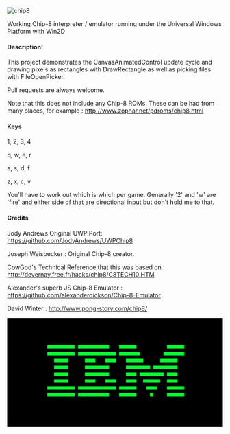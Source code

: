 ![chip8](https://github.com/Misunderstood-Wookiee/Chip8-UWP/assets/22002023/e4aefa5a-8dd5-474b-a812-2d210e2c13eb)

Working Chip-8 interpreter / emulator running under the Universal Windows Platform with Win2D


#### Description!


This project demonstrates the CanvasAnimatedControl update cycle and drawing pixels as rectangles with DrawRectangle as well as picking files with FileOpenPicker.

Pull requests are always welcome.


Note that this does not include any Chip-8 ROMs. These can be had from many places, for example : http://www.zophar.net/pdroms/chip8.html

#### Keys

1, 2, 3, 4

q, w, e, r

a, s, d, f

z, x, c, v

You'll have to work out which is which per game. Generally '2' and 'w' are 'fire' and either side of that are directional input but don't hold me to that.


#### Credits

Jody Andrews Original UWP Port: https://github.com/JodyAndrews/UWPChip8

Joseph Weisbecker : Original Chip-8 creator. 

CowGod's Technical Reference that this was based on : http://devernay.free.fr/hacks/chip8/C8TECH10.HTM

Alexander's superb JS Chip-8 Emulator : https://github.com/alexanderdickson/Chip-8-Emulator

David Winter : http://www.pong-story.com/chip8/

![Alt text](/Images/ibm.png?raw=true "IBM")

